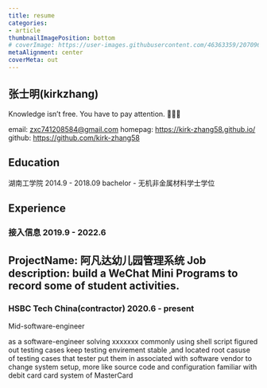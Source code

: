 ```yaml
---
title: resume
categories:
- article
thumbnailImagePosition: bottom
# coverImage: https://user-images.githubusercontent.com/46363359/207096139-b7700474-bc00-426c-a342-b61a7d7da10e.jpg
metaAlignment: center
coverMeta: out
---
```


## 张士明(kirkzhang)

Knowledge isn’t free. You have to pay attention. 🧠🧠🧠

email: zxc741208584@gmail.com
homepag: https://kirk-zhang58.github.io/
github: https://github.com/kirk-zhang58

## Education

湖南工学院 2014.9 - 2018.09
bachelor - 无机非金属材料学士学位

## Experience

### 接入信息 2019.9 - 2022.6

ProjectName: 阿凡达幼儿园管理系统
Job description: build a WeChat Mini Programs to record some of student activities.
- 


### HSBC Tech China(contractor) 2020.6 - present

Mid-software-engineer

as a software-engineer solving xxxxxxx
commonly using shell script figured out testing cases
keep testing envirement stable ,and located root casuse of testing cases that tester put them in
associated with software vendor to change system setup, more like source code and configuration
familiar with debit card card system of MasterCard